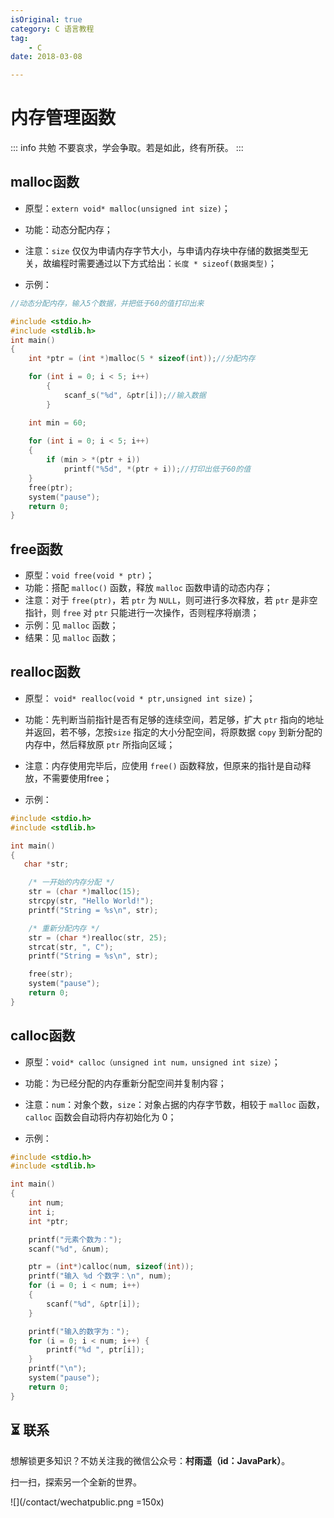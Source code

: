 ```yaml
---
isOriginal: true
category: C 语言教程
tag:
    - C
date: 2018-03-08

---
```


# 内存管理函数

::: info 共勉
不要哀求，学会争取。若是如此，终有所获。
:::

## malloc函数


-  原型：`extern void* malloc(unsigned int size)`；
- 功能：动态分配内存；
- 注意：`size` 仅仅为申请内存字节大小，与申请内存块中存储的数据类型无关，故编程时需要通过以下方式给出：`长度 * sizeof(数据类型)`；


- 示例：


```c
//动态分配内存，输入5个数据，并把低于60的值打印出来

#include <stdio.h>
#include <stdlib.h>
int main()
{
    int *ptr = (int *)malloc(5 * sizeof(int));//分配内存

    for (int i = 0; i < 5; i++)
        {
            scanf_s("%d", &ptr[i]);//输入数据
        }

    int min = 60;
    
    for (int i = 0; i < 5; i++)
    {
        if (min > *(ptr + i))
            printf("%5d", *(ptr + i));//打印出低于60的值
    }
    free(ptr);
    system("pause");
    return 0;
}
```

## free函数

-  原型：`void free(void * ptr)`；
- 功能：搭配 `malloc()` 函数，释放 `malloc` 函数申请的动态内存；
- 注意：对于 `free(ptr)`，若 `ptr` 为 `NULL`，则可进行多次释放，若 `ptr` 是非空指针，则 `free` 对 `ptr` 只能进行一次操作，否则程序将崩溃；
- 示例：见 `malloc` 函数；
- 结果：见 `malloc` 函数；

## realloc函数

-  原型： `void* realloc(void * ptr,unsigned int size)`；
- 功能：先判断当前指针是否有足够的连续空间，若足够，扩大 `ptr` 指向的地址并返回，若不够，怎按`size` 指定的大小分配空间，将原数据 `copy` 到新分配的内存中，然后释放原 `ptr` 所指向区域；
- 注意：内存使用完毕后，应使用 `free()` 函数释放，但原来的指针是自动释放，不需要使用free；


- 示例：


```c
#include <stdio.h>
#include <stdlib.h>

int main()
{
   char *str;

	/* 一开始的内存分配 */
	str = (char *)malloc(15);
	strcpy(str, "Hello World!");
	printf("String = %s\n", str);

	/* 重新分配内存 */
	str = (char *)realloc(str, 25);
	strcat(str, ", C");
	printf("String = %s\n", str);

	free(str);
	system("pause");
	return 0;
}
```

## calloc函数

-  原型：`void* calloc（unsigned int num，unsigned int size）`；
- 功能：为已经分配的内存重新分配空间并复制内容；
- 注意：`num`：对象个数，`size`：对象占据的内存字节数，相较于 `malloc` 函数，`calloc` 函数会自动将内存初始化为 0；


- 示例：


```c
#include <stdio.h>
#include <stdlib.h>

int main()
{
    int num;
	int i;
	int *ptr;

	printf("元素个数为：");
	scanf("%d", &num);

	ptr = (int*)calloc(num, sizeof(int));
	printf("输入 %d 个数字：\n", num);
	for (i = 0; i < num; i++)
	{
		scanf("%d", &ptr[i]);
	}

	printf("输入的数字为：");
	for (i = 0; i < num; i++) {
		printf("%d ", ptr[i]);
	}
	printf("\n");
	system("pause");
	return 0;
}
```



## ⏳ 联系

想解锁更多知识？不妨关注我的微信公众号：**村雨遥（id：JavaPark）**。

扫一扫，探索另一个全新的世界。

![](/contact/wechatpublic.png =150x)

<Share colorful />

